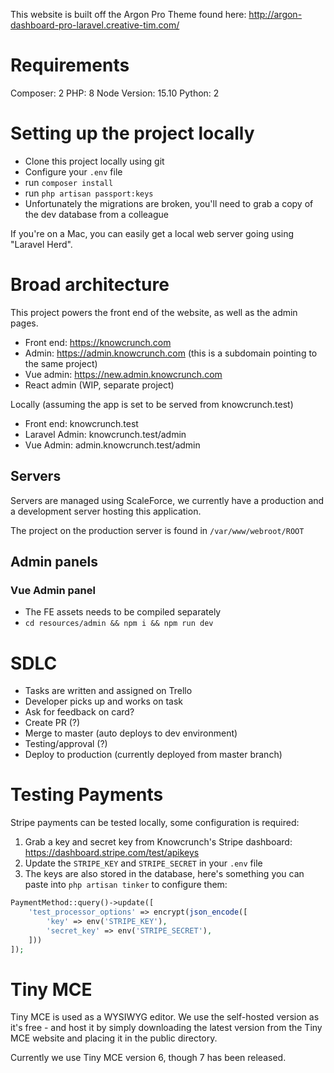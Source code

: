 
This website is built off the Argon Pro Theme found here: http://argon-dashboard-pro-laravel.creative-tim.com/

# Requirements
Composer: 2
PHP: 8
Node Version: 15.10
Python: 2

# Setting up the project locally

- Clone this project locally using git
- Configure your `.env` file
- run `composer install`
- run `php artisan passport:keys`
- Unfortunately the migrations are broken, you'll need to grab a copy of the dev database from a colleague

If you're on a Mac, you can easily get a local web server going using "Laravel Herd".

# Broad architecture

This project powers the front end of the website, as well as the admin pages.

- Front end: https://knowcrunch.com
- Admin: https://admin.knowcrunch.com (this is a subdomain pointing to the same project)
- Vue admin: https://new.admin.knowcrunch.com 
- React admin (WIP, separate project)

Locally (assuming the app is set to be served from knowcrunch.test)
- Front end: knowcrunch.test
- Laravel Admin: knowcrunch.test/admin
- Vue Admin: admin.knowcrunch.test/admin

## Servers

Servers are managed using ScaleForce, we currently have a production and a development server hosting this application.

The project on the production server is found in `/var/www/webroot/ROOT`

## Admin panels

### Vue Admin panel

- The FE assets needs to be compiled separately
- `cd resources/admin && npm i && npm run dev`

# SDLC

- Tasks are written and assigned on Trello
- Developer picks up and works on task
- Ask for feedback on card?
- Create PR (?)
- Merge to master (auto deploys to dev environment)
- Testing/approval (?)
- Deploy to production (currently deployed from master branch)


# Testing Payments

Stripe payments can be tested locally, some configuration is required:

1. Grab a key and secret key from Knowcrunch's Stripe dashboard: https://dashboard.stripe.com/test/apikeys
2. Update the `STRIPE_KEY` and `STRIPE_SECRET` in your `.env` file
3. The keys are also stored in the database, here's something you can paste into `php artisan tinker` to configure them:

```php
PaymentMethod::query()->update([
    'test_processor_options' => encrypt(json_encode([
        'key' => env('STRIPE_KEY'),
        'secret_key' => env('STRIPE_SECRET'),
    ]))
]);
```
# Tiny MCE

Tiny MCE is used as a WYSIWYG editor. We use the self-hosted version as it's free - and host it by simply downloading the
latest version from the Tiny MCE website and placing it in the public directory.

Currently we use Tiny MCE version 6, though 7 has been released. 
